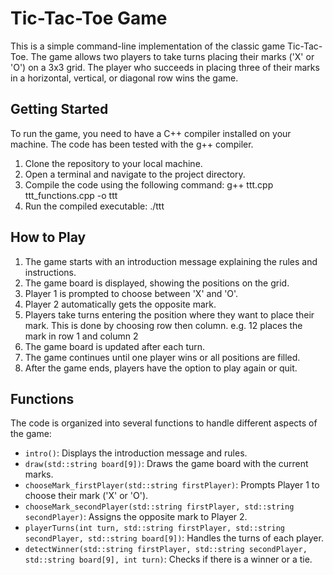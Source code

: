 # Tic-Tac-Toe Game

This is a simple command-line implementation of the classic game Tic-Tac-Toe. The game allows two players to take turns placing their marks ('X' or 'O') on a 3x3 grid. The player who succeeds in placing three of their marks in a horizontal, vertical, or diagonal row wins the game.

## Getting Started

To run the game, you need to have a C++ compiler installed on your machine. The code has been tested with the g++ compiler.

1. Clone the repository to your local machine.
2. Open a terminal and navigate to the project directory.
3. Compile the code using the following command: g++ ttt.cpp ttt_functions.cpp -o ttt
4. Run the compiled executable: ./ttt


## How to Play

1. The game starts with an introduction message explaining the rules and instructions.
2. The game board is displayed, showing the positions on the grid.
3. Player 1 is prompted to choose between 'X' and 'O'.
4. Player 2 automatically gets the opposite mark.
5. Players take turns entering the position where they want to place their mark. This is done by choosing row then column. e.g. 12 places the mark in row 1 and column 2
6. The game board is updated after each turn.
7. The game continues until one player wins or all positions are filled.
8. After the game ends, players have the option to play again or quit.

## Functions

The code is organized into several functions to handle different aspects of the game:

- `intro()`: Displays the introduction message and rules.
- `draw(std::string board[9])`: Draws the game board with the current marks.
- `chooseMark_firstPlayer(std::string firstPlayer)`: Prompts Player 1 to choose their mark ('X' or 'O').
- `chooseMark_secondPlayer(std::string firstPlayer, std::string secondPlayer)`: Assigns the opposite mark to Player 2.
- `playerTurns(int turn, std::string firstPlayer, std::string secondPlayer, std::string board[9])`: Handles the turns of each player.
- `detectWinner(std::string firstPlayer, std::string secondPlayer, std::string board[9], int turn)`: Checks if there is a winner or a tie.
